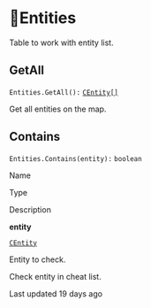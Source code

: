 # 👾Entities

Table to work with entity list\.

## [](#getall)GetAll

`Entities.GetAll():` [`CEntity[]`](https://uczone.gitbook.io/api-v2.0/game-components/core/entity)

Get all entities on the map\.

## [](#contains)Contains

`Entities.Contains(entity):` `boolean`

Name

Type

Description

**entity**

[`CEntity`](https://uczone.gitbook.io/api-v2.0/game-components/core/entity)

Entity to check\.

Check entity in cheat list\.

Last updated 19 days ago

